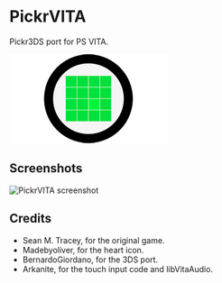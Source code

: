 # PickrVITA
Pickr3DS port for PS VITA.

![PickrVITA banner](sce_sys/livearea/contents/startup.png)

## Screenshots
![PickrVITA screenshot](http://i.imgur.com/b9bV1yV.jpg)

## Credits

* Sean M. Tracey, for the original game.
* Madebyoliver, for the heart icon.
* BernardoGiordano, for the 3DS port.
* Arkanite, for the touch input code and libVitaAudio.
